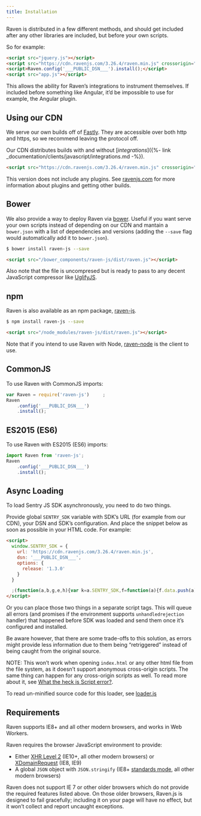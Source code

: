 ```yaml
---
title: Installation
---
```


Raven is distributed in a few different methods, and should get included after any other libraries are included, but before your own scripts.

So for example:

```html
<script src="jquery.js"></script>
<script src="https://cdn.ravenjs.com/3.26.4/raven.min.js" crossorigin="anonymous"></script>
<script>Raven.config('___PUBLIC_DSN___').install();</script>
<script src="app.js"></script>
```

This allows the ability for Raven’s integrations to instrument themselves. If included before something like Angular, it’d be impossible to use for example, the Angular plugin.

## Using our CDN

We serve our own builds off of [Fastly](http://www.fastly.com/). They are accessible over both http and https, so we recommend leaving the protocol off.

Our CDN distributes builds with and without [_integrations_]({%- link _documentation/clients/javascript/integrations.md -%}).

```html
<script src="https://cdn.ravenjs.com/3.26.4/raven.min.js" crossorigin="anonymous"></script>
```

This version does not include any plugins. See [ravenjs.com](http://ravenjs.com/) for more information about plugins and getting other builds.

## Bower

We also provide a way to deploy Raven via [bower](http://bower.io/). Useful if you want serve your own scripts instead of depending on our CDN and mantain a `bower.json` with a list of dependencies and versions (adding the `--save` flag would automatically add it to `bower.json`).

```sh
$ bower install raven-js --save
```

```html
<script src="/bower_components/raven-js/dist/raven.js"></script>
```

Also note that the file is uncompresed but is ready to pass to any decent JavaScript compressor like [UglifyJS](https://github.com/mishoo/UglifyJS2).

## npm

Raven is also available as an npm package, [raven-js](https://www.npmjs.com/package/raven-js).

```sh
$ npm install raven-js --save
```

```html
<script src="/node_modules/raven-js/dist/raven.js"></script>
```

Note that if you intend to use Raven with Node, [raven-node](https://github.com/getsentry/raven-node) is the client to use.

## CommonJS

To use Raven with CommonJS imports:

```javascript
var Raven = require('raven-js')     ;
Raven
    .config('___PUBLIC_DSN___')
    .install();
```

## ES2015 (ES6)

To use Raven with ES2015 (ES6) imports:

```javascript
import Raven from 'raven-js';
Raven
    .config('___PUBLIC_DSN___')
    .install();
```

## Async Loading

To load Sentry JS SDK asynchronously, you need to do two things.

Provide global `SENTRY_SDK` variable with SDK’s URL (for example from our CDN), your DSN and SDK’s configuration. And place the snippet below as soon as possible in your HTML code. For example:

```html
<script>
  window.SENTRY_SDK = {
    url: 'https://cdn.ravenjs.com/3.26.4/raven.min.js',
    dsn: '___PUBLIC_DSN___',
    options: {
      release: '1.3.0'
    }
  }

  ;(function(a,b,g,e,h){var k=a.SENTRY_SDK,f=function(a){f.data.push(a)};f.data=[];var l=a[e];a[e]=function(c,b,e,d,h){f({e:[].slice.call(arguments)});l&&l.apply(a,arguments)};var m=a[h];a[h]=function(c){f({p:c.reason});m&&m.apply(a,arguments)};var n=b.getElementsByTagName(g)[0];b=b.createElement(g);b.src=k.url;b.crossorigin="anonymous";b.addEventListener("load",function(){try{a[e]=l;a[h]=m;var c=f.data,b=a.Raven;b.config(k.dsn,k.options).install();var g=a[e];if(c.length)for(var d=0;d<c.length;d++)c[d].e?g.apply(b.TraceKit,c[d].e):c[d].p&&b.captureException(c[d].p)}catch(p){console.log(p)}});n.parentNode.insertBefore(b,n)})(window,document,"script","onerror","onunhandledrejection");
</script>
```

Or you can place those two things in a separate script tags. This will queue all errors (and promises if the environment supports `unhandledrejection` handler) that happened before SDK was loaded and send them once it’s configured and installed.

Be aware however, that there are some trade-offs to this solution, as errors might provide less information due to them being “retriggered” instead of being caught from the original source.

NOTE: This won’t work when opening `index.html` or any other html file from the file system, as it doesn’t support anonymous cross-origin scripts. The same thing can happen for any cross-origin scripts as well. To read more about it, see [What the heck is Script error?](https://blog.sentry.io/2016/05/17/what-is-script-error).

To read un-minified source code for this loader, see [loader.js](https://github.com/getsentry/raven-js/blob/master/packages/raven-js/src/loader.js)

## Requirements

Raven supports IE8+ and all other modern browsers, and works in Web Workers.

Raven requires the browser JavaScript environment to provide:

-   Either [XHR Level 2](http://caniuse.com/#feat=xhr2) (IE10+, all other modern browsers) or [XDomainRequest](https://developer.mozilla.org/en-US/docs/Web/API/XDomainRequest) (IE8, IE9)
-   A global `JSON` object with `JSON.stringify` (IE8+ [standards mode](http://msdn.microsoft.com/en-us/library/cc288325(VS.85).aspx), all other modern browsers)

Raven does not support IE 7 or other older browsers which do not provide the required features listed above. On those older browsers, Raven.js is designed to fail gracefully; including it on your page will have no effect, but it won’t collect and report uncaught exceptions.
